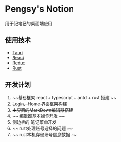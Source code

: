 # Pengsy's Notion

用于记笔记的桌面端应用

## 使用技术

- [Tauri](https://tauri.app/zh-cn/)
- [React](https://react.dev/)
- [Redux](https://www.redux.org.cn/)
- [Rust](https://www.rust-lang.org/)

## 开发计划
1. ~~基础框架 react + typescript + antd + rust 搭建 ~~
2. ~~Login、Home 界面框架构建~~
3. ~~主界面的MarkDown编辑器搭建~~
4. ~~ 编辑器基本操作开发 ~~
5. 侧边栏的 笔记菜单开发
6. ~~ rust处理账号选择的问题 ~~
7. ~~ rust本机存储账号信息数据 ~~
